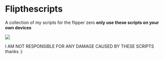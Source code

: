 # Flipthescripts 
A collection of my scripts for the flipper zero **only use these scripts on your own devices**

![](https://github.com/Flipthescripts/flipper.gif)


I AM NOT RESPONSIBLE FOR ANY DAMAGE CAUSED BY THESE SCRIPTS thanks :)
